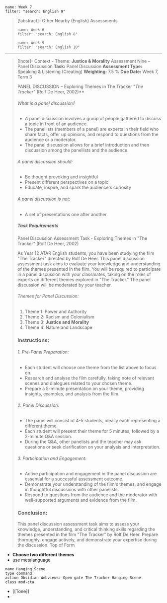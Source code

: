 
```todoist
name: Week 7
filter: "search: English 9"
```
>[!abstract]- Other Nearby (English) Assessments
>```todoist
>name: Week 6
>filter: "search: English 8"
>```
>
>```todoist
>name: Week 9
>filter: "search: English 10"
>```

---

> [!note]- Context - Theme: **Justice & Morality**
> Assessment Nine – Panel Discussion
> **Task:** Panel Discussion
> **Assessment Type:** Speaking & Listening (Creating)
> **Weighting:** 7.5 %
> **Due Date:** Week 7, Term 3
> 
> 
> 
> PANEL DISCUSSION – Exploring Themes in The Tracker "*The Tracker*" (Rolf De Heer, 2002)**
> 
> ###### What is a panel discussion?
> 
> - A panel discussion involves a group of people gathered to discuss a topic in front of an audience.
> - The panellists (members of a panel) are experts in their field who share facts, offer up opinions, and respond to questions from the audience or a moderator.
> - The panel discussion allows for a brief introduction and then discussion among the panellists and the audience.
> 
> ###### A panel discussion should:
> 
> - Be thought provoking and insightful
> - Present different perspectives on a topic
> - Educate, inspire, and spark the audience's curiosity
> 
> ###### A panel discussion is not:
> 
> - A set of presentations one after another.
> 
> ##### Task Requirements
> Panel Discussion Assessment Task - Exploring Themes in "The Tracker" (Rolf De Heer, 2002)
> 
> As Year 12 ATAR English students, you have been studying the film "The Tracker" directed by Rolf De Heer. This panel discussion assessment task aims to evaluate your knowledge and understanding of the themes presented in the film. You will be required to participate in a panel discussion with your classmates, taking on the roles of experts on different themes explored in "The Tracker." The panel discussion will be moderated by your teacher.
> 
> ###### Themes for Panel Discussion:
> 1. Theme 1: Power and Authority
> 2. Theme 2: Racism and Colonialism
> 3. Theme 3: **Justice and Morality**
> 4. Theme 4: Nature and Landscape
> 
> ### Instructions:
> ###### 1. Pre-Panel Preparation:
>   - Each student will choose one theme from the list above to focus on.
>   - Research and analyse the film carefully, taking note of relevant scenes and dialogues related to your chosen theme.
>   - Prepare a 5-minute presentation on your theme, providing insights, examples, and analysis from the film.
> 
> ###### 2. Panel Discussion:
>   - The panel will consist of 4-5 students, ideally each representing a different theme.
>   - Each student will present their theme for 5 minutes, followed by a 2-minute Q&A session.
>   - During the Q&A, other panelists and the teacher may ask questions or seek clarification on your analysis and interpretation.
> 
> ###### 3. Participation and Engagement:
>   - Active participation and engagement in the panel discussion are essential for a successful assessment outcome.
>   - Demonstrate your understanding of the film's themes, and engage in thoughtful discussions with other panelists.
>   - Respond to questions from the audience and the moderator with well-supported arguments and evidence from the film.
> 
> ### Conclusion:
> 
> This panel discussion assessment task aims to assess your knowledge, understanding, and critical thinking skills regarding the themes presented in the film "The Tracker" by Rolf De Heer. Prepare thoroughly, engage actively, and demonstrate your expertise during the discussion. Top of Form


- **Choose two different themes**
- use metalanguage




```button
name Hanging Scene
type command
action Obsidian Webviews: Open gate The Tracker Hanging Scene
class mod-cta
```


- [[Tone]]
- 
